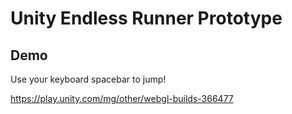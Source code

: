 # Unity Endless Runner Prototype

## Demo

Use your keyboard spacebar to jump!

https://play.unity.com/mg/other/webgl-builds-366477
